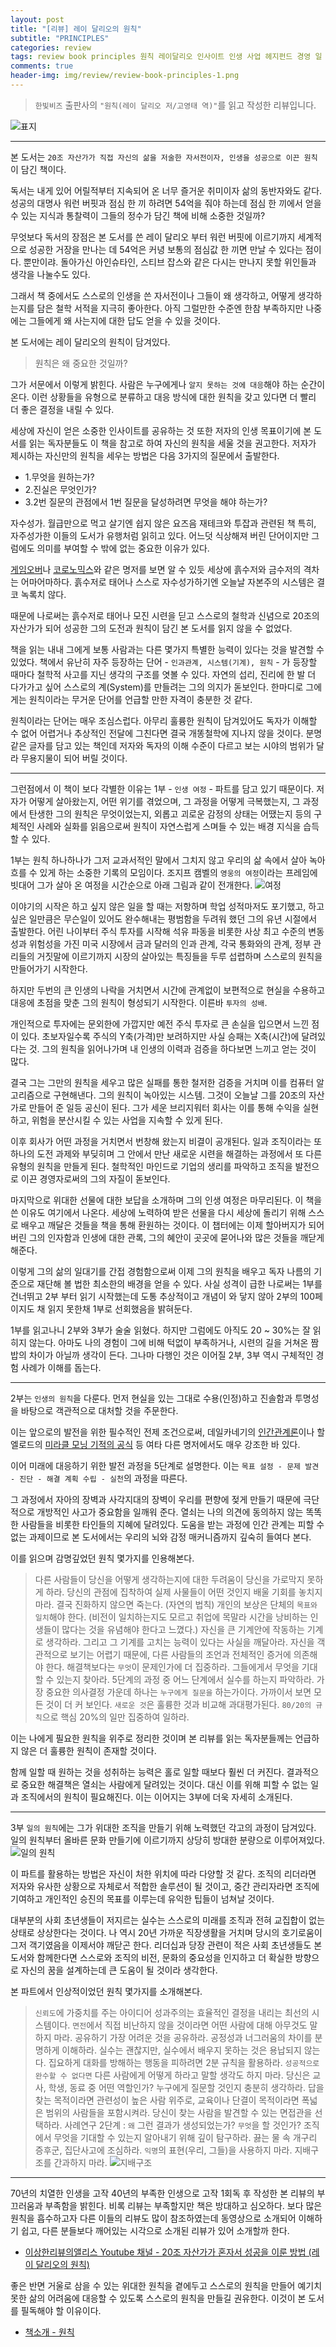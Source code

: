 ```yaml
---  
layout: post  
title: "[리뷰] 레이 달리오의 원칙"  
subtitle: "PRINCIPLES"  
categories: review  
tags: review book principles 원칙 레이달리오 인사이트 인생 사업 헤지펀드 경영 일 자서전
comments: true  
header-img: img/review/review-book-principles-1.png
---  
```

  
> `한빛비즈` 출판사의 `"원칙(레이 달리오 저/고영태 역)"`를 읽고 작성한 리뷰입니다.  

![표지](https://theorydb.github.io/assets/img/review/review-book-principles-1.png)  

---

본 도서는 `20조 자산가가 직접 자신의 삶을 저술한 자서전이자, 인생을 성공으로 이끈 원칙`이 담긴 책이다. 

독서는 내게 있어 어릴적부터 지속되어 온 너무 즐거운 취미이자 삶의 동반자와도 같다. 성공의 대명사 워런 버핏과 점심 한 끼 하려면 54억을 줘야 하는데 점심 한 끼에서 얻을 수 있는 지식과 통찰력이 그들의 정수가 담긴 책에 비해 소중한 것일까?

무엇보다 독서의 장점은 본 도서를 쓴 레이 달리오 부터 워런 버핏에 이르기까지 세계적으로 성공한 거장을 만나는 데 54억은 커녕 보통의 점심값 한 끼면 만날 수 있다는 점이다. 뿐만이랴. 돌아가신 아인슈타인, 스티브 잡스와 같은 다시는 만나지 못할 위인들과 생각을 나눌수도 있다.

그래서 책 중에서도 스스로의 인생을 쓴 자서전이나 그들이 왜 생각하고, 어떻게 생각하는지를 담은 철학 서적을 지극히 좋아한다. 아직 그럴만한 수준엔 한참 부족하지만 나중에는 그들에게 왜 사는지에 대한 답도 얻을 수 있을 것이다.

본 도서에는 레이 달리오의 원칙이 담겨있다. 

> 원칙은 왜 중요한 것일까? 

그가 서문에서 이렇게 밝힌다. 사람은 누구에게나 `알지 못하는 것에 대응`해야 하는 순간이 온다. 이런 상황들을 유형으로 분류하고 대응 방식에 대한 원칙을 갖고 있다면 더 빨리 더 좋은 결정을 내릴 수 있다.

세상에 자신이 얻은 소중한 인사이트를 공유하는 것 또한 저자의 인생 목표이기에 본 도서를 읽는 독자분들도 이 책을 참고로 하여 자신의 원칙을 세울 것을 권고한다. 저자가 제시하는 자신만의 원칙을 세우는 방법은 다음 3가지의 질문에서 출발한다.

* 1.무엇을 원하는가?
* 2.진실은 무엇인가?
* 3.2번 질문의 관점에서 1번 질문을 달성하려면 무엇을 해야 하는가?

자수성가. 월급만으로 먹고 살기엔 쉽지 않은 요즈음 재테크와 투잡과 관련된 책 특히, 자주성가한 이들의 도서가 유행처럼 읽히고 있다. 어느덧 식상해져 버린 단어이지만 그럼에도 의미를 부여할 수 밖에 없는  중요한 이유가 있다. 

[게임오버](https://theorydb.github.io/review/2020/09/02/review-book-game-over/)나 [코로노믹스](https://theorydb.github.io/review/2020/07/04/review-book-coronomics/)와 같은 명저를 보면 알 수 있듯 세상에 흙수저와 금수저의 격차는 어마어마하다. 흙수저로 태어나 스스로 자수성가하기엔 오늘날 자본주의 시스템은 결코 녹록치 않다. 

때문에 나로써는 흙수저로 태어나 모진 시련을 딛고 스스로의 철학과 신념으로 20조의 자산가가 되어 성공한 그의 도전과 원칙이 담긴 본 도서를 읽지 않을 수 없었다.

책을 읽는 내내 그에게 보통 사람과는 다른 몇가지 특별한 능력이 있다는 것을 발견할 수 있었다. 책에서 유난히 자주 등장하는 단어 - `인과관계, 시스템(기계), 원칙` - 가 등장할 때마다 철학적 사고를 지닌 생각의 구조를 엿볼 수 있다. 자연의 섭리, 진리에 한 발 더 다가가고 싶어 스스로의 계(System)를 만들려는 그의 의지가 돋보인다. 한마디로 그에게는 원칙이라는 무거운 단어를 언급할 만한 자격이 충분한 것 같다.

원칙이라는 단어는 매우 조심스럽다. 아무리 훌륭한 원칙이 담겨있어도 독자가 이해할 수 없어 어렵거나 추상적인 전달에 그친다면 결국 개똥철학에 지나지 않을 것이다. 분명 같은 글자를 담고 있는 책인데 저자와 독자의 이해 수준이 다르고 보는 시야의 범위가 달라 무용지물이 되어 버릴 것이다.

---

그런점에서 이 책이 보다 각별한 이유는 1부 - `인생 여정` - 파트를 담고 있기 때문이다. 저자가 어떻게 살아왔는지, 어떤 위기를 겪었으며, 그 과정을 어떻게 극복했는지, 그 과정에서 탄생한 그의 원칙은 무엇이었는지, 외롭고 괴로운 감정의 상태는 어땠는지 등의 구체적인 사례와 실화를 읽음으로써 원칙이 자연스럽게 스며들 수 있는 배경 지식을 습득할 수 있다. 

1부는 원칙 하나하나가 그저 교과서적인 말에서 그치지 않고 우리의 삶 속에서 살아 녹아 흐를 수 있게 하는 소중한 기록의 모임이다. 조지프 캠벨의 `영웅의 여정`이라는 프레임에 빗대어 그가 살아 온 여정을 시간순으로 아래 그림과 같이 전개한다.
![여정](https://theorydb.github.io/assets/img/review/review-book-principles-2.png)  

이야기의 시작은 하고 싶지 않은 일을 할 때는 저항하며 학업 성적마저도 포기했고, 하고 싶은 일만큼은 무슨일이 있어도 완수해내는 평범함을 두려워 했던 그의 유년 시절에서 출발한다. 어린 나이부터 주식 투자를 시작해 석유 파동을 비롯한 사상 최고 수준의 변동성과 위험성을 가진 미국 시장에서 금과 달러의 인과 관계, 각국 통화와의 관계, 정부 관리들의 거짓말에 이르기까지 시장의 살아있는 특징들을 두루 섭렵하며 스스로의 원칙을 만들어가기 시작한다. 

하지만 두번의 큰 인생의 나락을 거치면서 시간에 관계없이 보편적으로 현실을 수용하고 대응에 초점을 맞춘 그의 원칙이 형성되기 시작한다. 이른바 `투자의 성배`. 

개인적으로 투자에는 문외한에 가깝지만 예전 주식 투자로 큰 손실을 입으면서 느낀 점이 있다. 초보자일수록 주식의 Y축(가격)만 보려하지만 사실 승패는 X축(시간)에 달려있다는 것. 그의 원칙을 읽어나가며 내 인생의 이력과 검증을 하다보면 느끼고 얻는 것이 많다.

결국 그는 그만의 원칙을 세우고 많은 실패를 통한 철저한 검증을 거치며 이를 컴퓨터 알고리즘으로 구현해낸다. 그의 원칙이 녹아있는 시스템. 그것이 오늘날 그를 20조의 자산가로 만들어 준 일등 공신이 된다. 그가 세운 브리지워터 회사는 이를 통해 수익을 실현하고, 위험을 분산시킬 수 있는 사업을 지속할 수 있게 된다.

이후 회사가 어떤 과정을 거치면서 번창해 왔는지 비결이 공개된다. 일과 조직이라는 또 하나의 도전 과제와 부딪히며 그 안에서 만난 새로운 시련을 해결하는 과정에서 또 다른 유형의 원칙을 만들게 된다. 철학적인 마인드로 기업의 생리를 파악하고 조직을 발전으로 이끈 경영자로써의 그의 자질이 돋보인다.

마지막으로 위대한 선물에 대한 보답을 소개하며 그의 인생 여정은 마무리된다. 이 책을 쓴 이유도 여기에서 나온다. 세상에 노력하여 받은 선물을 다시 세상에 돌리기 위해 스스로 배우고 깨달은 것들을 책을 통해 환원하는 것이다. 이 챕터에는 이제 할아버지가 되어버린 그의 인자함과 인생에 대한 관록, 그의 혜안이 곳곳에 묻어나와 많은 것들을 깨닫게 해준다.

이렇게 그의 삶의 일대기를 간접 경험함으로써 이제 그의 원칙을 배우고 독자 나름의 기준으로 재단해 볼 법한 최소한의 배경을 얻을 수 있다. 사실 성격이 급한 나로써는 1부를 건너뛰고 2부 부터 읽기 시작했는데 도통 추상적이고 개념이 와 닿지 않아 2부의 100페이지도 채 읽지 못한채 1부로 선회했음을 밝혀둔다.

1부를 읽고나니 2부와 3부가 술술 읽혔다. 하지만 그럼에도 아직도 20 ~ 30%는 잘 읽히지 않는다. 아마도 나의 경험이 그에 비해 턱없이 부족하거나, 시련의 길을 거쳐온 짬밥의 차이가 아닐까 생각이 든다. 그나마 다행인 것은 이어질 2부, 3부 역시 구체적인 경험 사례가 이해를 돕는다.

---

2부는 `인생의 원칙`을 다룬다. 먼저 현실을 있는 그대로 수용(인정)하고 진솔함과 투명성을 바탕으로 객관적으로 대처할 것을 주문한다. 

이는 앞으로의 발전을 위한 필수적인 전제 조건으로써, 데일카네기의 [인간관계론](https://theorydb.github.io/review/2020/04/24/review-book-how-to-win-friends-and-influence-people/)이나 할 엘로드의 [미라클 모닝 기적의 공식](https://theorydb.github.io/review/2020/08/13/review-book-miracle-equation/) 등 여타 다른 명저에서도 매우 강조한 바 있다.

이어 미래에 대응하기 위한 발전 과정을 5단계로 설명한다. 이는 `목표 설정 - 문제 발견 - 진단 - 해결 계획 수립 - 실천`의 과정을 따른다. 

그 과정에서 자아의 장벽과 사각지대의 장벽이 우리를 편향에 젖게 만들기 때문에 극단적으로 개방적인 사고가 중요함을 일깨워 준다. 열쇠는 나의 의견에 동의하지 않는 똑똑한 사람들을 비롯한 타인들의 지혜에 달려있다. 도움을 받는 과정에 인간 관계는 피할 수 없는 과제이므로 본 도서에서는 우리의 뇌와 감정 매커니즘까지 깊숙히 들여다 본다.

이를 읽으며 감명깊었던 원칙 몇가지를 인용해본다.

> 다른 사람들이 당신을 어떻게 생각하는지에 대한 두려움이 당신을 가로막지 못하게 하라.
> 당신의 관점에 집착하여 실제 사물들이 어떤 것인지 배울 기회를 놓치지 마라.
> 결국 진화하지 않으면 죽는다. (자연의 법칙)
> 개인의 보상은 단체의 `목표와 일치`해야 한다. (비전이 일치하는지도 모르고 취업에 목말라 시간을 낭비하는 인생들이 많다는 것을 유념해야 한다고 느꼈다.)
> 자신을 큰 기계안에 작동하는 기계로 생각하라. 그리고 그 기계를 고치는 능력이 있다는 사실을 깨달아라.
> 자신을 객관적으로 보기는 어렵기 때문에, 다른 사람들의 조언과 전체적인 증거에 의존해야 한다.
> 해결책보다는 `무엇`이 문제인가에 더 집중하라.
> 그들에게서 무엇을 기대할 수 있는지 찾아라.
> 5단계의 과정 중 어느 단계에서 실수를 하는지 파악하라.
> 가장 중요한 의사결정 가운데 하나는 `누구에게 질문을` 하는가이다.
> 가까이서 보면 모든 것이 더 커 보인다.
> `새로운 것`은 훌륭한 것과 비교해 과대평가된다.
> `80/20의 규칙`으로 핵심 20%의 일만 집중하여 일하라.

이는 나에게 필요한 원칙을 위주로 정리한 것이며 본 리뷰를 읽는 독자분들께는 언급하지 않은 더 훌륭한 원칙이 존재할 것이다.

함께 일할 때 원하는 것을 성취하는 능력은 홀로 일할 때보다 훨씬 더 커진다. 결과적으로 중요한 해결책은 열쇠는 사람에게 달려있는 것이다. 대신 이를 위해 피할 수 없는 일과 조직에서의 원칙이 필요해진다. 이는 이어지는 3부에 더욱 자세히 소개된다.

---

3부 `일의 원칙`에는 그가 위대한 조직을 만들기 위해 노력했던 각고의 과정이 담겨있다. 일의 원칙부터 올바른 문화 만들기에 이르기까지 상당히 방대한 분량으로 이루어져있다. 
![일의 원칙](https://theorydb.github.io/assets/img/review/review-book-principles-3.png)  

이 파트를 활용하는 방법은 자신이 처한 위치에 따라 다양할 것 같다. 조직의 리더라면 저자와 유사한 상황으로 자체로서 적합한 솔루션이 될 것이고, 중간 관리자라면 조직에 기여하고 개인적인 승진의 목표를 이루는데 유익한 팁들이 넘쳐날 것이다. 

대부분의 사회 초년생들이 저지르는 실수는 스스로의 미래를 조직과 전혀 교집합이 없는 상태로 상상한다는 것이다. 나 역시 20년 가까운 직장생활을 거치며 당시의 호기로움이 그저 객기였음을 이제서야 깨닫곤 한다. 리더십과 당장 관련이 적은 사회 초년생들도 본 도서와 함께한다면 스스로와 조직의 비전, 문화의 중요성을 인지하고 더 확실한 방향으로 자신의 꿈을 설계하는데 큰 도움이 될 것이라 생각한다.

본 파트에서 인상적이었던 원칙 몇가지를 소개해본다.

> `신뢰도`에 가중치를 주는 아이디어 성과주의는 효율적인 결정을 내리는 최선의 시스템이다.
> `면전`에서 직접 비난하지 않을 것이라면 어떤 사람에 대해 아무것도 말하지 마라.
> 공유하기 가장 어려운 것을 공유하라.
> 공정성과 너그러움의 차이를 분명하게 이해하라.
> 실수는 괜찮지만, 실수에서 배우지 못하는 것은 용납되지 않는다.
> 집요하게 대화를 방해하는 행동을 피하려면 2분 규칙을 활용하라.
> `성공적으로 완수할 수 없다면` 다른 사람에게 어떻게 하라고 말할 생각도 하지 마라.
> 당신은 교사, 학생, 동료 중 어떤 역할인가?
> 누구에게 질문할 것인지 충분히 생각하라.
> 답을 찾는 목적이라면 관련성이 높은 사람 위주로, 교육이나 단결이 목적이라면 폭넓은 범위의 사람들을 포함시켜라.
> 당신이 찾는 사람을 발견할 수 있는 면접관을 선택하라.
> 사례연구 2단계 : `왜` 그런 결과가 생성되었는가? `무엇`을 할 것인가?
> 조직에서 무엇을 기대할 수 있는지 알아내기 위해 깊이 탐구하라.
> 끓는 물 속 개구리 증후군, 집단사고에 조심하라.
> `익명`의 표현(우리, 그들)을 사용하지 마라.
> 지배구조를 간과하지 마라.
![지배구조](https://theorydb.github.io/assets/img/review/review-book-principles-4.png)  

---

70년의 치열한 인생을 고작 40년의 부족한 인생으로 고작 1회독 후 작성한 본 리뷰의 부끄러움과 부족함을 밝힌다. 비록 리뷰는 부족할지만 책은 방대하고 심오하다. 보다 많은 원칙을 흡수하고자 다른 이들의 리뷰도 많이 참조하였는데 동영상으로 소개되어 이해하기 쉽고, 다른 분들보다 깨어있는 시각으로 소개된 리뷰가 있어 소개할까 한다. 
* [이상한리뷰의앨리스 Youtube 채널 - 20조 자산가가 혼자서 성공을 이룬 방법 (레이 달리오의 원칙)](https://www.youtube.com/watch?v=Xo_KGDkRq74&list=UUzmyfZl7lxV-lLZxpSJWsWQ&index=25&t=0s)

좋은 반면 거울로 삼을 수 있는 위대한 원칙을 곁에두고 스스로의 원칙을 만들어 예기치 못한 삶의 어려움에 대응할 수 있도록 스스로의 원칙을 만들길 권유한다. 이것이 본 도서를 필독해야 할 이유이다.

* [책소개 - 원칙](http://www.yes24.com/Product/Goods/61186169)


